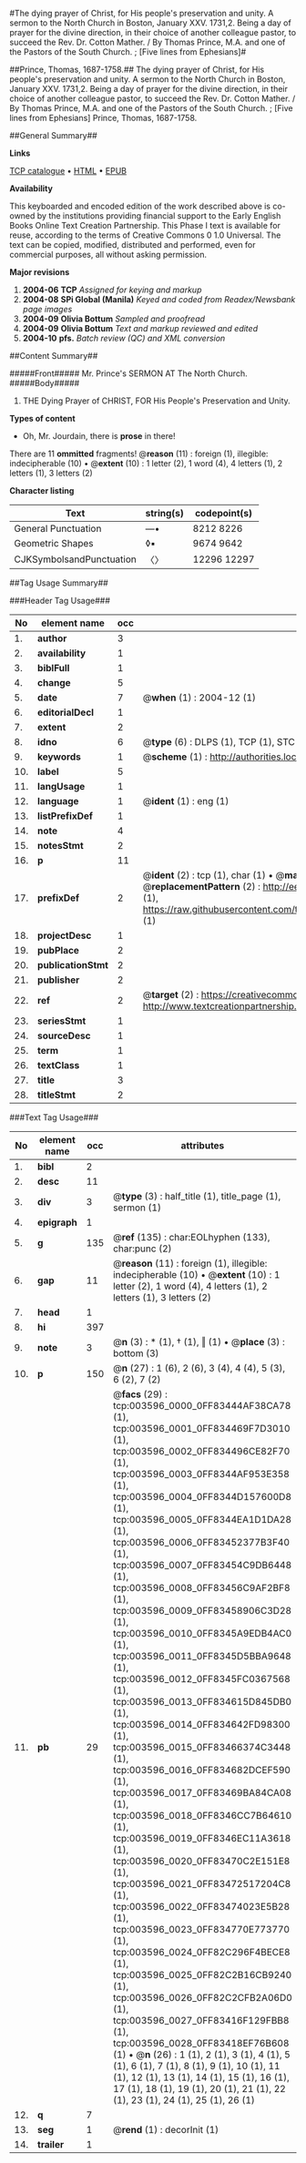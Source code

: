 #The dying prayer of Christ, for His people's preservation and unity. A sermon to the North Church in Boston, January XXV. 1731,2. Being a day of prayer for the divine direction, in their choice of another colleague pastor, to succeed the Rev. Dr. Cotton Mather. / By Thomas Prince, M.A. and one of the Pastors of the South Church. ; [Five lines from Ephesians]#

##Prince, Thomas, 1687-1758.##
The dying prayer of Christ, for His people's preservation and unity. A sermon to the North Church in Boston, January XXV. 1731,2. Being a day of prayer for the divine direction, in their choice of another colleague pastor, to succeed the Rev. Dr. Cotton Mather. / By Thomas Prince, M.A. and one of the Pastors of the South Church. ; [Five lines from Ephesians]
Prince, Thomas, 1687-1758.

##General Summary##

**Links**

[TCP catalogue](http://www.ota.ox.ac.uk/tcp/)  • 
[HTML](http://tei.it.ox.ac.uk/tcp/Texts-HTML/free/N02/N02999.html)  • 
[EPUB](http://tei.it.ox.ac.uk/tcp/Texts-EPUB/free/N02/N02999.epub)

**Availability**

This keyboarded and encoded edition of the
	       work described above is co-owned by the institutions
	       providing financial support to the Early English Books
	       Online Text Creation Partnership. This Phase I text is
	       available for reuse, according to the terms of Creative
	       Commons 0 1.0 Universal. The text can be copied,
	       modified, distributed and performed, even for
	       commercial purposes, all without asking permission.

**Major revisions**

1. __2004-06__ __TCP__ *Assigned for keying and markup*
1. __2004-08__ __SPi Global (Manila)__ *Keyed and coded from Readex/Newsbank page images*
1. __2004-09__ __Olivia Bottum__ *Sampled and proofread*
1. __2004-09__ __Olivia Bottum__ *Text and markup reviewed and edited*
1. __2004-10__ __pfs.__ *Batch review (QC) and XML conversion*

##Content Summary##

#####Front#####
Mr. Prince's SERMON AT The North Church.
#####Body#####

1. THE Dying Prayer of CHRIST, FOR His People's Preservation and Unity.

**Types of content**

  * Oh, Mr. Jourdain, there is **prose** in there!

There are 11 **ommitted** fragments! 
 @__reason__ (11) : foreign (1), illegible: indecipherable (10)  •  @__extent__ (10) : 1 letter (2), 1 word (4), 4 letters (1), 2 letters (1), 3 letters (2)

**Character listing**


|Text|string(s)|codepoint(s)|
|---|---|---|
|General Punctuation|—•|8212 8226|
|Geometric Shapes|◊▪|9674 9642|
|CJKSymbolsandPunctuation|〈〉|12296 12297|

##Tag Usage Summary##

###Header Tag Usage###

|No|element name|occ|attributes|
|---|---|---|---|
|1.|__author__|3||
|2.|__availability__|1||
|3.|__biblFull__|1||
|4.|__change__|5||
|5.|__date__|7| @__when__ (1) : 2004-12 (1)|
|6.|__editorialDecl__|1||
|7.|__extent__|2||
|8.|__idno__|6| @__type__ (6) : DLPS (1), TCP (1), STC (1), NOTIS (1), IMAGE-SET (1), EVANS-CITATION (1)|
|9.|__keywords__|1| @__scheme__ (1) : http://authorities.loc.gov/ (1)|
|10.|__label__|5||
|11.|__langUsage__|1||
|12.|__language__|1| @__ident__ (1) : eng (1)|
|13.|__listPrefixDef__|1||
|14.|__note__|4||
|15.|__notesStmt__|2||
|16.|__p__|11||
|17.|__prefixDef__|2| @__ident__ (2) : tcp (1), char (1)  •  @__matchPattern__ (2) : ([0-9\-]+):([0-9IVX]+) (1), (.+) (1)  •  @__replacementPattern__ (2) : http://eebo.chadwyck.com/downloadtiff?vid=$1&page=$2 (1), https://raw.githubusercontent.com/textcreationpartnership/Texts/master/tcpchars.xml#$1 (1)|
|18.|__projectDesc__|1||
|19.|__pubPlace__|2||
|20.|__publicationStmt__|2||
|21.|__publisher__|2||
|22.|__ref__|2| @__target__ (2) : https://creativecommons.org/publicdomain/zero/1.0/ (1), http://www.textcreationpartnership.org/docs/. (1)|
|23.|__seriesStmt__|1||
|24.|__sourceDesc__|1||
|25.|__term__|1||
|26.|__textClass__|1||
|27.|__title__|3||
|28.|__titleStmt__|2||


###Text Tag Usage###

|No|element name|occ|attributes|
|---|---|---|---|
|1.|__bibl__|2||
|2.|__desc__|11||
|3.|__div__|3| @__type__ (3) : half_title (1), title_page (1), sermon (1)|
|4.|__epigraph__|1||
|5.|__g__|135| @__ref__ (135) : char:EOLhyphen (133), char:punc (2)|
|6.|__gap__|11| @__reason__ (11) : foreign (1), illegible: indecipherable (10)  •  @__extent__ (10) : 1 letter (2), 1 word (4), 4 letters (1), 2 letters (1), 3 letters (2)|
|7.|__head__|1||
|8.|__hi__|397||
|9.|__note__|3| @__n__ (3) : * (1), † (1), ‖ (1)  •  @__place__ (3) : bottom (3)|
|10.|__p__|150| @__n__ (27) : 1 (6), 2 (6), 3 (4), 4 (4), 5 (3), 6 (2), 7 (2)|
|11.|__pb__|29| @__facs__ (29) : tcp:003596_0000_0FF83444AF38CA78 (1), tcp:003596_0001_0FF834469F7D3010 (1), tcp:003596_0002_0FF834496CE82F70 (1), tcp:003596_0003_0FF8344AF953E358 (1), tcp:003596_0004_0FF8344D157600D8 (1), tcp:003596_0005_0FF8344EA1D1DA28 (1), tcp:003596_0006_0FF83452377B3F40 (1), tcp:003596_0007_0FF83454C9DB6448 (1), tcp:003596_0008_0FF83456C9AF2BF8 (1), tcp:003596_0009_0FF83458906C3D28 (1), tcp:003596_0010_0FF8345A9EDB4AC0 (1), tcp:003596_0011_0FF8345D5BBA9648 (1), tcp:003596_0012_0FF8345FC0367568 (1), tcp:003596_0013_0FF834615D845DB0 (1), tcp:003596_0014_0FF834642FD98300 (1), tcp:003596_0015_0FF83466374C3448 (1), tcp:003596_0016_0FF834682DCEF590 (1), tcp:003596_0017_0FF83469BA84CA08 (1), tcp:003596_0018_0FF8346CC7B64610 (1), tcp:003596_0019_0FF8346EC11A3618 (1), tcp:003596_0020_0FF83470C2E151E8 (1), tcp:003596_0021_0FF83472517204C8 (1), tcp:003596_0022_0FF83474023E5B28 (1), tcp:003596_0023_0FF834770E773770 (1), tcp:003596_0024_0FF82C296F4BECE8 (1), tcp:003596_0025_0FF82C2B16CB9240 (1), tcp:003596_0026_0FF82C2CFB2A06D0 (1), tcp:003596_0027_0FF83416F129FBB8 (1), tcp:003596_0028_0FF83418EF76B608 (1)  •  @__n__ (26) : 1 (1), 2 (1), 3 (1), 4 (1), 5 (1), 6 (1), 7 (1), 8 (1), 9 (1), 10 (1), 11 (1), 12 (1), 13 (1), 14 (1), 15 (1), 16 (1), 17 (1), 18 (1), 19 (1), 20 (1), 21 (1), 22 (1), 23 (1), 24 (1), 25 (1), 26 (1)|
|12.|__q__|7||
|13.|__seg__|1| @__rend__ (1) : decorInit (1)|
|14.|__trailer__|1||
